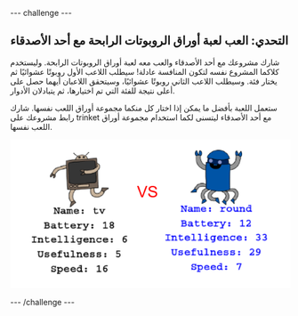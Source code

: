\--- challenge \---

## التحدي: العب لعبة أوراق الروبوتات الرابحة مع أحد الأصدقاء

شارك مشروعك مع أحد الأصدقاء والعب معه لعبة أوراق الروبوتات الرابحة. وليستخدم كلاكما المشروع نفسه لتكون المنافسة عادلة! سيطلب اللاعب الأول روبوتًا عشوائيًا ثم يختار فئة. وسيطلب اللاعب الثاني روبوتًا عشوائيًا، وسيتحقق اللاعبان أيهما حصل على أعلى نتيجة للفئة التي تم اختيارها، ثم يتبادلان الأدوار.

ستعمل اللعبة بأفضل ما يمكن إذا اختار كل منكما مجموعة أوراق اللعب نفسها. شارك رابط مشروعك على trinket مع أحد الأصدقاء ليتسنى لكما استخدام مجموعة أوراق اللعب نفسها.

![لقطة الشاشة](images/robotrumps-play.png)

\--- /challenge \---